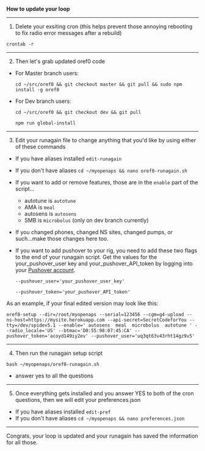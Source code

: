 **How to update your loop**

*******************
1. Delete your exsiting cron (this helps prevent those annoying rebooting to fix radio error messages after a rebuild)

`crontab -r`

********************
2.  Then let's grab updated oref0 code

* For Master branch users:

  `cd ~/src/oref0 && git checkout master && git pull && sudo npm install -g oref0`

* For Dev branch users: 

  `cd ~/src/oref0 && git checkout dev && git pull`
  
  `npm run global-install`

********************
3.  Edit your runagain file to change anything that you'd like by using either of these commands

* If you have aliases installed `edit-runagain`
* If you don't have aliases `cd ~/myopenaps && nano oref0-runagain.sh`

* If you want to add or remove features, those are in the `enable` part of the script...

  * autotune is `autotune`
  * AMA is `meal`
  * autosens is `autosens`
  * SMB is `microbolus` (only on dev branch currently)

* If you changed phones, changed NS sites, changed pumps, or such...make those changes here too.

* If you want to add pushover to your rig, you need to add these two flags to the end of your runagain script.  Get the values for the your_pushover_user key and your_pushover_API_token by logging into your [Pushover account](http://pushover.net).

  `--pushover_user='your_pushover_user_key'`
  
  `--pushover_token='your_pushover_API_token'`
  
As an example, if your final edited version may look like this:

`oref0-setup --dir=/root/myopenaps --serial=123456 --cgm=g4-upload --ns-host=https://mysite.herokuapp.com --api-secret=SecretCodeforYou --tty=/dev/spidev5.1 --enable=' autosens  meal  microbolus  autotune ' --radio_locale='US' --btmac='D0:55:98:07:45:CA' --pushover_token='acoyd149iy2ev' --pushover_user='uq3qt63v43rht14gz9v5'`


********************
4. Then run the runagain setup script

`bash ~/myopenaps/oref0-runagain.sh`

* answer yes to all the questions
********************
5. Once everything gets installed and you answer YES to both of the cron questions, then we will edit your preferences.json

* If you have aliases installed `edit-pref`
* If you don't have aliases `cd ~/myopenaps && nano preferences.json`

********************
Congrats, your loop is updated and your runagain has saved the information for all those.
